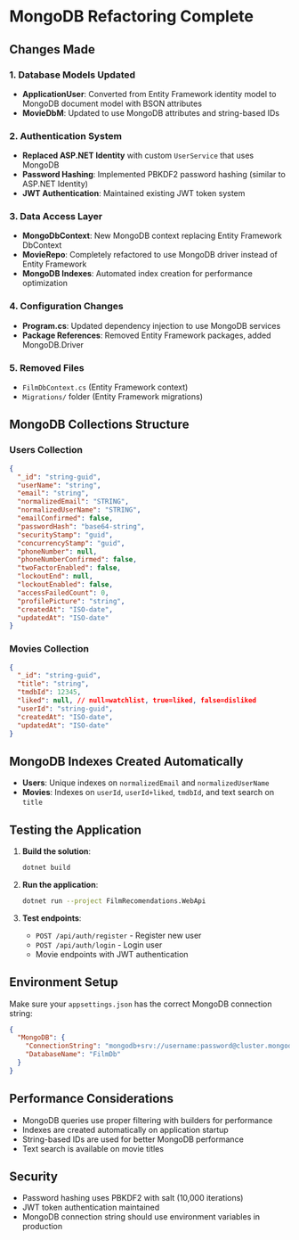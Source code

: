 # MongoDB Refactoring Complete

## Changes Made

### 1. Database Models Updated
- **ApplicationUser**: Converted from Entity Framework identity model to MongoDB document model with BSON attributes
- **MovieDbM**: Updated to use MongoDB attributes and string-based IDs

### 2. Authentication System
- **Replaced ASP.NET Identity** with custom `UserService` that uses MongoDB
- **Password Hashing**: Implemented PBKDF2 password hashing (similar to ASP.NET Identity)
- **JWT Authentication**: Maintained existing JWT token system

### 3. Data Access Layer
- **MongoDbContext**: New MongoDB context replacing Entity Framework DbContext
- **MovieRepo**: Completely refactored to use MongoDB driver instead of Entity Framework
- **MongoDB Indexes**: Automated index creation for performance optimization

### 4. Configuration Changes
- **Program.cs**: Updated dependency injection to use MongoDB services
- **Package References**: Removed Entity Framework packages, added MongoDB.Driver

### 5. Removed Files
- `FilmDbContext.cs` (Entity Framework context)
- `Migrations/` folder (Entity Framework migrations)

## MongoDB Collections Structure

### Users Collection
```json
{
  "_id": "string-guid",
  "userName": "string",
  "email": "string", 
  "normalizedEmail": "STRING",
  "normalizedUserName": "STRING",
  "emailConfirmed": false,
  "passwordHash": "base64-string",
  "securityStamp": "guid",
  "concurrencyStamp": "guid",
  "phoneNumber": null,
  "phoneNumberConfirmed": false,
  "twoFactorEnabled": false,
  "lockoutEnd": null,
  "lockoutEnabled": false,
  "accessFailedCount": 0,
  "profilePicture": "string",
  "createdAt": "ISO-date",
  "updatedAt": "ISO-date"
}
```

### Movies Collection
```json
{
  "_id": "string-guid",
  "title": "string",
  "tmdbId": 12345,
  "liked": null, // null=watchlist, true=liked, false=disliked
  "userId": "string-guid",
  "createdAt": "ISO-date",
  "updatedAt": "ISO-date"
}
```

## MongoDB Indexes Created Automatically
- **Users**: Unique indexes on `normalizedEmail` and `normalizedUserName`
- **Movies**: Indexes on `userId`, `userId+liked`, `tmdbId`, and text search on `title`

## Testing the Application

1. **Build the solution**:
   ```bash
   dotnet build
   ```

2. **Run the application**:
   ```bash
   dotnet run --project FilmRecomendations.WebApi
   ```

3. **Test endpoints**:
   - `POST /api/auth/register` - Register new user
   - `POST /api/auth/login` - Login user
   - Movie endpoints with JWT authentication

## Environment Setup

Make sure your `appsettings.json` has the correct MongoDB connection string:

```json
{
  "MongoDB": {
    "ConnectionString": "mongodb+srv://username:password@cluster.mongodb.net/",
    "DatabaseName": "FilmDb"
  }
}
```

## Performance Considerations

- MongoDB queries use proper filtering with builders for performance
- Indexes are created automatically on application startup
- String-based IDs are used for better MongoDB performance
- Text search is available on movie titles

## Security

- Password hashing uses PBKDF2 with salt (10,000 iterations)
- JWT token authentication maintained
- MongoDB connection string should use environment variables in production
